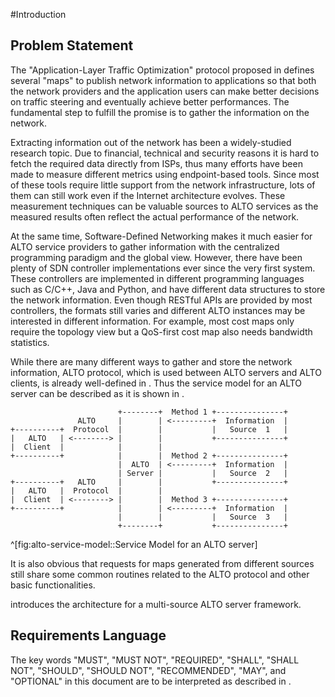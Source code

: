 
#Introduction

## Problem Statement

The "Application-Layer Traffic Optimization" protocol proposed in [](#RFC7285)
defines several "maps" to publish network information to applications so that
both the network providers and the application users can make better decisions
on traffic steering and eventually achieve better performances.  The fundamental
step to fulfill the promise is to gather the information on the network.

<!-- Motivation: the fact that there are different sources [[[ -->

Extracting information out of the network has been a widely-studied research
topic.  Due to financial, technical and security reasons it is hard to fetch the
required data directly from ISPs, thus many efforts have been made to measure
different metrics using endpoint-based tools.  Since most of these tools require
little support from the network infrastructure, lots of them can still work even
if the Internet architecture evolves.  These measurement techniques can be
valuable sources to ALTO services as the measured results often reflect the
actual performance of the network.

At the same time, Software-Defined Networking makes it much easier for ALTO
service providers to gather information with the centralized programming
paradigm and the global view.  However, there have been plenty of SDN
controller implementations ever since the very first [](#NOX) system.  These
controllers are implemented in different programming languages such as C/C++,
Java and Python, and have different data structures to store the network
information.  Even though RESTful APIs are provided by most controllers, the
formats still varies and different ALTO instances may be interested in different
information.  For example, most cost maps only require the topology view but a
QoS-first cost map also needs bandwidth statistics.

<!-- TODO at least two examples of different topology presentations -->

While there are many different ways to gather and store the network information,
ALTO protocol, which is used between ALTO servers and ALTO clients, is already
well-defined in [](#RFC7285).  Thus the service model for an ALTO server can be
described as it is shown in [](#fig:alto-service-model).

<!-- ]]] -->


                            +--------+  Method 1 +---------------+
                   ALTO     |        | <---------+  Information  |
    +----------+  Protocol  |        |           |   Source  1   |
    |   ALTO   | <--------> |        |           +---------------+
    |  Client  |            |        |
    +----------+            |        |  Method 2 +---------------+
                            |  ALTO  | <---------+  Information  |
                            | Server |           |   Source  2   |
    +----------+   ALTO     |        |           +---------------+
    |   ALTO   |  Protocol  |        |
    |  Client  | <--------> |        |  Method 3 +---------------+
    +----------+            |        | <---------+  Information  |
                            |        |           |   Source  3   |
                            +--------+           +---------------+
^[fig:alto-service-model::Service Model for an ALTO server]

<!-- Motivation: the need to reuse and aggregate meta information [[[ -->



<!-- ]]] -->

<!-- Motivation: reusable functionalities [[[ -->

It is also obvious that requests for maps generated from different sources still
share some common routines related to the ALTO protocol and other basic
functionalities.

<!-- ]]] -->

[](#framework-design) introduces the architecture for a multi-source ALTO
server framework.

## Requirements Language

The key words "MUST", "MUST NOT", "REQUIRED", "SHALL", "SHALL NOT", "SHOULD",
"SHOULD NOT", "RECOMMENDED", "MAY", and "OPTIONAL" in this document are to be
interpreted as described in [](#RFC2119).
